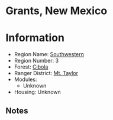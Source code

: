 
Grants, New Mexico
==================
  
# Information  
* Region Name: [Southwestern]()  
* Region Number: 3  
* Forest: [Cibola](https://www.fs.usda.gov/cibola)  
* Ranger District: [Mt. Taylor]()  
* Modules:  
  - Unknown  
* Housing: Unknown  
  
## Notes

